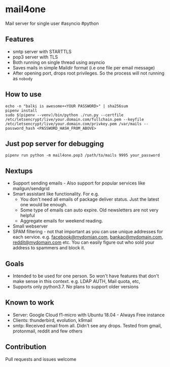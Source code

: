 # mail4one

Mail server for single user #asyncio #python

## Features

* smtp server with STARTTLS
* pop3 server with TLS
* Both running on single thread using asyncio
* Saves mails in simple Maildir format (i.e one file per email message)
* After opening port, drops root privileges. So the process will not running as `nobody`

## How to use

    echo -n "balki is awesome+<YOUR PASSWORD>" | sha256sum 
    pipenv install
    sudo $(pipenv --venv)/bin/python ./run.py --certfile /etc/letsencrypt/live/your.domain.com/fullchain.pem --keyfile /etc/letsencrypt/live/your.domain.com/privkey.pem /var/mails --password_hash <PASSWORD_HASH_FROM_ABOVE>

## Just pop server for debugging

    pipenv run python -m mail4one.pop3 /path/to/mails 9995 your_password

## Nextups

 * Support sending emails - Also support for popular services like mailgun/sendgrid 
 * Smart assistant like functionality. For e.g. 
   * You don't need all emails of package deliver status. Just the latest one would be enough.
   * Some type of emails can auto expire. Old newsletters are not very helpful
   * Aggregate emails for weekend reading.
 * Small webserver
 * SPAM filtering - not that important as you can use unique addresses for each service. e.g. facebook@mydomian.com, bankac@mydomain.com, reddit@mydomain.com etc. You can easily figure out who sold your address to spammers and block it.

## Goals
 * Intended to be used for one person. So won't have features that don't make sense in this context. e.g. LDAP AUTH, Mail quota, etc,
 * Supports only python3.7. No plans to support older versions

## Known to work
 * Server: Google Cloud f1-micro with Ubuntu 18.04 - Always Free instance
 * Clients: thunderbird, evolution, k9mail
 * smtp: Received email from all. Didn't see any drops. Tested from gmail, protonmail, reddit and few others

## Contribution

Pull requests and issues welcome
